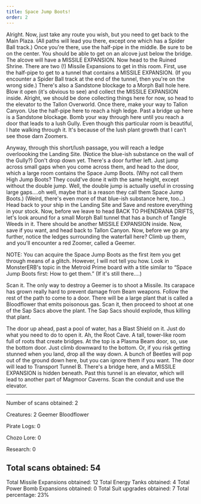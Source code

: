```yaml
---
title: Space Jump Boots!
order: 2
---
```




Alright. Now, just take any route you wish, but you need to get back to the
Main Plaza. (All paths will lead you there, except one which has a Spider Ball
track.) Once you're there, use the half-pipe in the middle. Be sure to be on
the center. You should be able to get on an alcove just below the bridge. The
alcove will have a MISSILE EXPANSION. Now head to the Ruined Shrine. There are
two (!) Missile Expansions to get in this room. First, use the half-pipe to get
to a tunnel that contains a MISSILE EXPANSION. (If you encounter a Spider Ball
track at the end of the tunnel, then you're on the wrong side.) There's also a
Sandstone blockage to a Morph Ball hole here. Blow it open (it's obvious to
see) and collect the MISSILE EXPANSION inside. Alright, we should be done
collecting things here for now, so head to the elevator to the Tallon
Overworld. Once there, make your way to Tallon Canyon. Use the half-pipe here
to reach a high ledge. Past a bridge up here is a Sandstone blockage. Bomb your
way through here until you reach a door that leads to a lush Gully. Even though
this particular room is beautiful, I hate walking through it. It's because of
the lush plant growth that I can't see those darn Zoomers.

Anyway, through this short/lush passage, you will reach a ledge overloooking
the Landing Site. (Notice the blue-ish substance on the wall of the Gully?)
Don't drop down yet. There's a door further left. Just jump across small gaps
when you come across them, and head to the door, which a large room contains
the Space Jump Boots. (Why not call them High Jump Boots? They could've done it
with the same height, except without the double jump. Well, the double jump is
actually useful in crossing large gaps....oh well, maybe that is a reason they
call them Space Jump Boots.)  (Weird, there's even more of that blue-ish
substance here, too...) Head back to your ship in the Landing Site and Save and
restore everything in your stock. Now, before we leave to head BACK TO
PHENDRANA DRIFTS, let's look around for a small Morph Ball tunnel that has a
bunch of Tangle Weeds in it. There should be another MISSILE EXPANSION inside.
Now, save if you want, and head back to Tallon Canyon. Now, before we go any
further, notice the ledges surrounding the waterfall here? Climb up them, and
you'll encounter a red Zoomer, called a Geemer.

NOTE: You can acquire the Space Jump Boots as the first item you get through
means of a glitch. However, I will not tell you how. Look in MonsterERB's topic
in the Metroid Prime board with a title similar to “Space Jump Boots first: How
to get them.” (If it's still there....)

Scan it. The only way to destroy a Geemer is to shoot a Missile. Its carapace
has grown really hard to prevent damage from Beam weapons. Follow the rest of
the path to come to a door. There will be a large plant that is called a
Bloodflower that emits poisonous gas. Scan it, then proceed to shoot at one of
the Sap Sacs above the plant. The Sap Sacs should explode, thus killing that
plant.

The door up ahead, past a pool of water, has a Blast Shield on it. Just do what
you need to do to open it. Ah, the Root Cave. A tall, tower-like room full of
roots that create bridges. At the top is a Plasma Beam door, so, use the bottom
door. Just climb downward to the bottom. Or, if you risk getting stunned when
you land, drop all the way down. A bunch of Beetles will pop out of the ground
down here, but you can ignore them if you want. The door will lead to Transport
Tunnel B. There's a bridge here, and a MISSILE EXPANSION is hidden beneath.
Past this tunnel is an elevator, which will lead to another part of Magmoor
Caverns. Scan the conduit and use the elevator.

-------------------------
Number of scans obtained: 2

Creatures: 2
Geemer
Bloodflower

Pirate Logs: 0

Chozo Lore: 0

Research: 0

Total scans obtained: 54
-------------------------

Total Missile Expansions obtained: 12
Total Energy Tanks obtained: 4
Total Power Bomb Expansions obtained: 0
Total Suit upgrades obtained: 7
Total percentage: 23%


